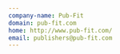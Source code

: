 ```yaml
---
company-name: Pub-Fit
domain: pub-fit.com
home: http://www.pub-fit.com/
email: publishers@pub-fit.com
---
```




